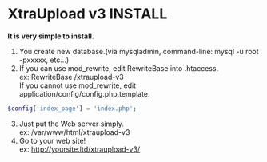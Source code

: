 XtraUpload v3 INSTALL
=====================

**It is very simple to install.**

1. You create new database.(via mysqladmin, command-line: mysql -u root -pxxxxx, etc...)  
2. If you can use mod_rewrite, edit RewriteBase into .htaccess.  
   ex: RewriteBase /xtraupload-v3  
   If you cannot use mod_rewrite, edit application/config/config.php.template.  
```php
$config['index_page'] = 'index.php';
```
3. Just put the Web server simply.  
   ex: /var/www/html/xtraupload-v3  
4. Go to your web site!  
   ex: http://yoursite.ltd/xtraupload-v3/

